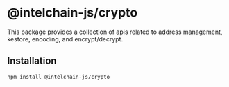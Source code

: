 # @intelchain-js/crypto

This package provides a collection of apis related to address management, kestore, encoding, and encrypt/decrypt.

## Installation

```
npm install @intelchain-js/crypto
```
